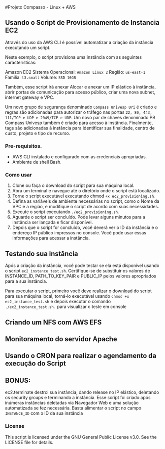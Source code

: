 #Projeto Compasso - Linux + AWS

## Usando o Script de Provisionamento de Instancia EC2
Através do uso da AWS CLI é possível automatizar a criação da instância executando um script. 

Neste exemplo, o script provisiona uma instância com as seguintes características:

Amazon EC2 
Sistema Operacional: `Amazon Linux 2`
Região: `us-east-1` 
Familia: `t3.small`
Volume: `SSD 16GB`

Também, esse script irá anexar Alocar e anexar um IP elástico à instância, abrir portas de comunicação para acesso público, criar uma nova subnet, internet gateway e VPC.

Um novo grupo de segurança denominado `Compass Univesp Uri` é criado e regras são adicionadas para autorizar o tráfego nas portas `22, 80, 443, 111/TCP e UDP e 2049/TCP e UDP`. Um novo par de chaves denominado PB Compass Univesp também é criado para acesso à instância. Finalmente, tags são adicionadas à instância para identificar sua finalidade, centro de custo, projeto e tipo de recurso.

### Pre-requisitos.
* AWS CLI instalado e configurado com as credenciais apropriadas.
* Ambiente de shell Bash.
### Como usar
1. Clone ou faça o download do script para sua máquina local.
2. Abra um terminal e navegue até o diretório onde o script está localizado.
3. Torne o script executável executando chmod `+x ec2_provisioning.sh.`
4. Defina as variáveis de ambiente necessárias no script, como o Nome da VPC e a região, e modifique o script de acordo com suas necessidades.
5. Execute o script executando `./ec2_provisioning.sh.`
6. Aguarde o script ser concluído. Pode levar alguns minutos para a instância ser lançada e ficar disponível.
7. Depois que o script for concluído, você deverá ver o ID da instância e o endereço IP público impressos no console. Você pode usar essas informações para acessar a instância.

## Testando sua instância
Após a criação da instância, você pode testar se ela está disponível usando o script `ec2_instance_test.sh`. Certifique-se de substituir os valores de INSTANCE_ID, PATH_TO_KEY_PAIR e PUBLIC_IP pelos valores apropriados para a sua instância.

Para executar o script, primeiro você deve realizar o download do script para sua máquina local, torná-lo executável usando `chmod +x ec2_instance_test.sh` e depois executar o comando `./ec2_instance_test.sh.` para visualizar o teste em console

## Criando um NFS com AWS EFS

## Monitoramento do servidor Apache

## Usando o CRON para realizar o agendamento da execução do Script

## BONUS:

ec2.terminate destroi sua instância, dando release no IP elástico, deletando os security groups e terminando a instância.
Esse script foi criado após inúmeras instâncias deletadas via Navegador Web e uma solução automatizada se fez necessária. Basta alimentar o script no campo `INSTANCE_ID` com o ID da sua instância










### License
This script is licensed under the GNU General Public License v3.0. See the LICENSE file for details.

